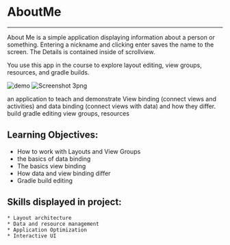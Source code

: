 # AboutMe
------------

About Me is a simple application displaying information about a person or something. Entering a nickname and clicking enter saves the name to the screen.  The Details is contained inside of scrollview.

You use this app in the course to explore layout editing, view groups, resources, and gradle builds.

![demo](https://user-images.githubusercontent.com/92341925/203403938-5d18b922-4d97-42d7-ab9e-6e0cf4c2f873.gif)
![Screenshot 3png](https://user-images.githubusercontent.com/92341925/203408453-ee593e57-d26c-4d16-a6d8-a81ffd938e3e.png)

an application to teach and demonstrate View binding (connect views and activities) and data binding (connect views with data) and how they differ.
build gradle editing
view groups, resources


Learning Objectives:
--------------

- How to work with Layouts and View Groups
- the basics of data binding
- The basics view binding
- How data and view binding differ
- Gradle build editing

Skills displayed in project:
---------------

    * Layout architecture
    * Data and resource management
    * Application Optimization
    * Interactive UI
    
